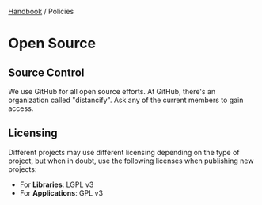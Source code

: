 [Handbook](../../README.md) / Policies

# Open Source

## Source Control

We use GitHub for all open source efforts. At GitHub, there's an organization called "distancify". Ask any of the current members to gain access.

## Licensing

Different projects may use different licensing depending on the type of project, but when in doubt, use the following licenses when publishing new projects:

- For **Libraries**: LGPL v3
- For **Applications**: GPL v3